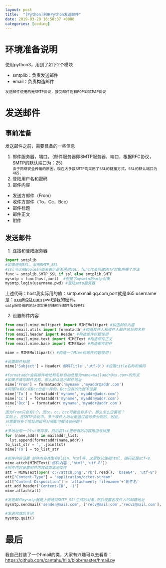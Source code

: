 ```yaml
---
layout: post
title:  "[Python]利用Python发送邮件"
date: 2019-03-20 16:58:37 +0800
categories: [coding]
---
```


# 环境准备说明
使用python3，用到了如下2个模块
  - smtplib：负责发送邮件
  - email：负责构造邮件

`发送邮件使用的是SMTP协议，接受邮件则有POP3和IMAP协议`

# 发送邮件
## 事前准备
发送邮件之前，需要具备的一些信息
1. 邮件服务器，端口。（邮件服务器即SMTP服务器，端口，根据RFC协议，SMTP的默认端口为：25）  
`由于网络安全传输的原因，现在大多数SMTP均采用了SSL的链接方式，SSL的默认端口为465.`
2. 登陆用户名和密码
3. 邮件内容
  - 发送方邮件（From）
  - 收件方邮件（To，Cc，Bcc） 
  - 邮件标题
  - 邮件正文
  - 附件

## 发送邮件
1. 连接和登陆服务器
  ``` python
  import smtplib
  #如果使用SSL，采用SMTP_SSL
  #ssl可以用Boolean值来表示是否采用SSL，func代表创建SMTP对象用哪个方法
  func = smtplib.SMTP_SSL if ssl else smtplib.SMTP
  mysmtp = func(host,port)  #创建了mysmtp的smtp对象
  mysmtp.login(username,pwd) #登陆smtp服务器
  ```
  上述代码：host我实际用的值：smtp.exmail.qq.com,port就是465
  username是：xxx@QQ.com pwd是我的密码。  
  `smtp服务器的地址你需要登陆相关邮件服务去找`
  
2. 设置邮件内容
  
  ``` python 
  from email.mime.multipart import MIMEMultipart #构造邮件内容
  from email.utils import formataddr #构造发件人和收件人邮件地址和名称
  from email.header import Header #构造邮件标题使用
  from email.mime.text import MIMEText #构造邮件正文
  from email.mime.base import MIMEBase #构造邮件附件
  
  mime = MIMEMultipart() #构造一个Mime供邮件内容使用！

  #设置邮件标题
  mime['Subject'] = Header('邮件Title','utf-8') #设置title名称和编码
  
  #formataddr会将邮件地址和名称自动处理为name<mailaddr@xx.com>的形式
  #如果不填写邮件名称，那么默认显示邮件地址
  mime['From'] = formataddr('myname','myaddr@addr.com')
  #同理To和Cc和Bcc也是一样的，Bcc没有的化就不设置
  mime['To'] = formataddr('myname','myaddr@addr.com')
  mime['Cc'] = formataddr('myname','myaddr@addr.com')
  mime['Bcc'] = formataddr('myname','myaddr@addr.com')
  '''
  因为From只会有1个，而to，cc，bcc可能会有多个，那么怎么设置呢？
  实际上，在SMTP协议中，多个收件人地址是通过逗号来分割的，因此，
  只需要将多个地址用逗号分隔即可解决该问题！
  '''
  #多地址用一个lst来存放，然后将lst里所有的内容用逗号拼接
  for (name,addr) in mailaddr_list:
    lst.append(formataddr(name,addr))
  to_list_str = ','.join(lst)
  mime['To'] = to_list_str

  #邮件内容设置 邮件内容类型有plain，html等，这里默认使用html，编码还是utf-8
  mime.attch(MIMEText('邮件内容','html','utf-8'))
  #附件内容设置附件内容读取本地文件
  att = MIMEText(open('c://attch.png','rb').read(), 'base64', 'utf-8')
  att["Content-Type"] = 'application/octet-stream'
  att["Content-Disposition"] = 'attachment; filename='+'附件名'
  att.add_header('Content-ID', '1')
  mime.attach(att)

  #发送邮件mysmtp就是上面通过SMTP_SSL生成的对象,然后设置收发件人的邮箱地址
  mysmtp.sendmail('sender@mail.com', ['recv@mail.com','recv2@mail.com'], mime.as_string())

  #发送完成后关闭
  mysmtp.quit()
  ```

# 最后
我自己封装了一个hmail的类，大家有兴趣可以去看看：
https://github.com/cantahu/hlib/blob/master/hmail.py
 
